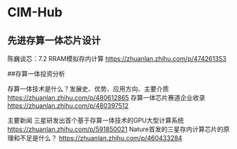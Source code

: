 # CIM-Hub

## 先进存算一体芯片设计

陈巍谈芯：7.2 RRAM模拟存内计算  https://zhuanlan.zhihu.com/p/474261353

##存算一体投资分析

存算一体技术是什么？发展史、优势、应用方向、主要介质  https://zhuanlan.zhihu.com/p/480612865
存算一体芯片赛道企业收录  https://zhuanlan.zhihu.com/p/480397512

主要新闻
三星研发出首个基于存算一体技术的GPU大型计算系统  https://zhuanlan.zhihu.com/p/591850021
Nature首发的三星存内计算芯片的原理和不足是什么？  https://zhuanlan.zhihu.com/p/460433284

